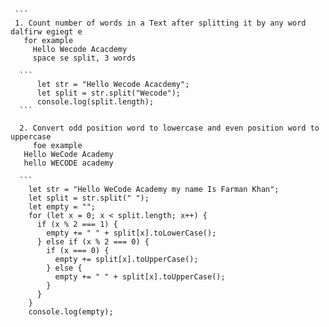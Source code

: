      ```
     1. Count number of words in a Text after splitting it by any word dalfirw egiegt e
       for example
         Hello Wecode Acacdemy
         space se split, 3 words

      ```
          let str = "Hello Wecode Acacdemy";
          let split = str.split("Wecode");
          console.log(split.length);
      ```

      2. Convert odd position word to lowercase and even position word to uppercase
         foe example
       Hello WeCode Academy
       hello WECODE academy

      ```
        let str = "Hello WeCode Academy my name Is Farman Khan";
        let split = str.split(" ");
        let empty = "";
        for (let x = 0; x < split.length; x++) {
          if (x % 2 === 1) {
            empty += " " + split[x].toLowerCase();
          } else if (x % 2 === 0) {
            if (x === 0) {
              empty += split[x].toUpperCase();
            } else {
              empty += " " + split[x].toUpperCase();
            }
          }
        }
        console.log(empty);
